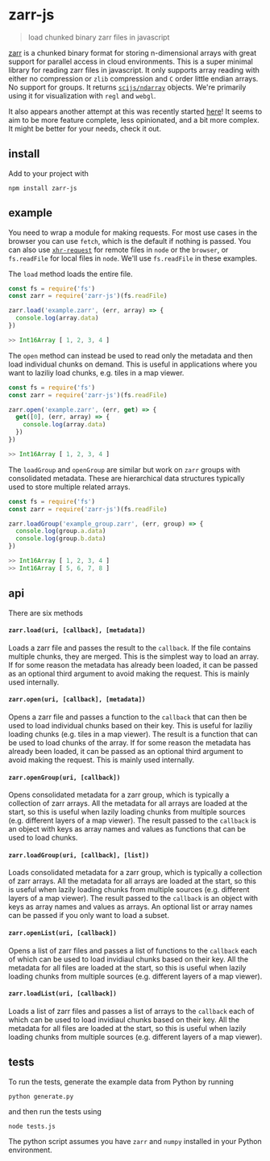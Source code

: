 # zarr-js

> load chunked binary zarr files in javascript

[zarr](https://zarr.readthedocs.io/en/stable/) is a chunked binary format for storing n-dimensional arrays with great support for parallel access in cloud environments. This is a super minimal library for reading zarr files in javascript. It only supports array reading with either no compression or `zlib` compression and `C` order little endian arrays. No support for groups. It returns [`scijs/ndarray`](https://github.com/scijs/ndarray) objects. We're primarily using it for visualization with `regl` and `webgl`.

It also appears another attempt at this was recently started [here](https://github.com/gzuidhof/zarr.js)! It seems to aim to be more feature complete, less opinionated, and a bit more complex. It might be better for your needs, check it out.

## install

Add to your project with

```
npm install zarr-js
```

## example

You need to wrap a module for making requests. For most use cases in the browser you can use `fetch`, which is the default if nothing is passed. You can also use [`xhr-request`](https://github.com/Jam3/xhr-request) for remote files in `node` or the `browser`, or `fs.readFile` for local files in `node`. We'll use `fs.readFile` in these examples.

The `load` method loads the entire file. 

```js
const fs = require('fs')
const zarr = require('zarr-js')(fs.readFile)

zarr.load('example.zarr', (err, array) => {
  console.log(array.data)
})

>> Int16Array [ 1, 2, 3, 4 ]
```

The `open` method can instead be used to read only the metadata and then load individual chunks on demand. This is useful in applications where you want to laziliy load chunks, e.g. tiles in a map viewer.

```js
const fs = require('fs')
const zarr = require('zarr-js')(fs.readFile)

zarr.open('example.zarr', (err, get) => {
  get([0], (err, array) => {
    console.log(array.data)
  })
})

>> Int16Array [ 1, 2, 3, 4 ]
```

The `loadGroup` and `openGroup` are similar but work on `zarr` groups with consolidated metadata. These are hierarchical data structures typically used to store multiple related arrays.

```js
const fs = require('fs')
const zarr = require('zarr-js')(fs.readFile)

zarr.loadGroup('example_group.zarr', (err, group) => {
  console.log(group.a.data)
  console.log(group.b.data)
})

>> Int16Array [ 1, 2, 3, 4 ]
>> Int16Array [ 5, 6, 7, 8 ]
```

## api

There are six methods

#### `zarr.load(uri, [callback], [metadata])`

Loads a zarr file and passes the result to the `callback`. If the file contains multiple chunks, they are merged. This is the simplest way to load an array. If for some reason the metadata has already been loaded, it can be passed as an optional third argument to avoid making the request. This is mainly used internally.

#### `zarr.open(uri, [callback], [metadata])`

Opens a zarr file and passes a function to the `callback` that can then be used to load individual chunks based on their key. This is useful for laziliy loading chunks (e.g. tiles in a map viewer). The result is a function that can be used to load chunks of the array. If for some reason the metadata has already been loaded, it can be passed as an optional third argument to avoid making the request. This is mainly used internally.

#### `zarr.openGroup(uri, [callback])`

Opens consolidated metadata for a zarr group, which is typically a collection of zarr arrays. All the metadata for all arrays are loaded at the start, so this is useful when lazily loading chunks from multiple sources (e.g. different layers of a map viewer). The result passed to the `callback` is an object with keys as array names and values as functions that can be used to load chunks.

#### `zarr.loadGroup(uri, [callback], [list])`

Loads consolidated metadata for a zarr group, which is typically a collection of zarr arrays. All the metadata for all arrays are loaded at the start, so this is useful when lazily loading chunks from multiple sources (e.g. different layers of a map viewer). The result passed to the `callback` is an object with keys as array names and values as arrays. An optional list or array names can be passed if you only want to load a subset.

#### `zarr.openList(uri, [callback])`

Opens a list of zarr files and passes a list of functions to the `callback` each of which can be used to load invidiaul chunks based on their key. All the metadata for all files are loaded at the start, so this is useful when lazily loading chunks from multiple sources (e.g. different layers of a map viewer).

#### `zarr.loadList(uri, [callback])`

Loads a list of zarr files and passes a list of arrays to the `callback` each of which can be used to load invidiaul chunks based on their key. All the metadata for all files are loaded at the start, so this is useful when lazily loading chunks from multiple sources (e.g. different layers of a map viewer).


## tests

To run the tests, generate the example data from Python by running

```
python generate.py
```

and then run the tests using

```
node tests.js
```

The python script assumes you have `zarr` and `numpy` installed in your Python environment.